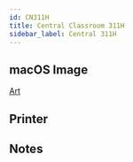 ```yaml
---
id: CN311H
title: Central Classroom 311H
sidebar_label: Central 311H
---
```


## macOS Image
[Art](image-mac-art.md)

## Printer

## Notes
